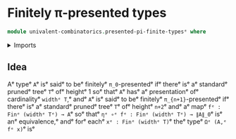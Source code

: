 # Finitely π-presented types

```agda
module univalent-combinatorics.presented-pi-finite-typesᵉ where
```

<details><summary>Imports</summary>

```agda

```

</details>

## Idea

Aᵉ typeᵉ `A`ᵉ isᵉ saidᵉ to beᵉ finitelyᵉ `π_0`-presentedᵉ ifᵉ thereᵉ isᵉ aᵉ standardᵉ prunedᵉ
treeᵉ `T`ᵉ ofᵉ heightᵉ 1 soᵉ thatᵉ `A`ᵉ hasᵉ aᵉ presentationᵉ ofᵉ cardinalityᵉ `widthᵉ T`,ᵉ
andᵉ `A`ᵉ isᵉ saidᵉ to beᵉ finitelyᵉ `π_{n+1}`-presentedᵉ ifᵉ thereᵉ isᵉ aᵉ standardᵉ prunedᵉ
treeᵉ `T`ᵉ ofᵉ heightᵉ `n+2`ᵉ andᵉ aᵉ mapᵉ `fᵉ : Finᵉ (widthᵉ Tᵉ) → A`ᵉ soᵉ thatᵉ
`ηᵉ ∘ᵉ fᵉ : Finᵉ (widthᵉ Tᵉ) → ∥A∥_0`ᵉ isᵉ anᵉ equivalence,ᵉ andᵉ forᵉ eachᵉ
`xᵉ : Finᵉ (widthᵉ T)`ᵉ theᵉ typeᵉ `Ωᵉ (A,ᵉ fᵉ x)`ᵉ isᵉ
